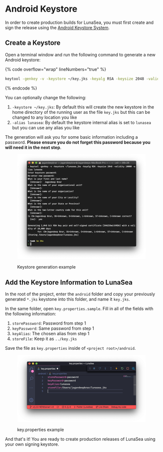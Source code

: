 # Android Keystore

In order to create production builds for LunaSea, you must first create and sign the release using the [Android Keystore System](https://developer.android.com/training/articles/keystore).

## Create a Keystore

Open a terminal window and run the following command to generate a new Android keystore:

{% code overflow="wrap" lineNumbers="true" %}
```bash
keytool -genkey -v -keystore ~/key.jks -keyalg RSA -keysize 2048 -validity 10000 -alias lunasea
```
{% endcode %}

You can optionally change the following:

1. `-keystore ~/key.jks`: By default this will create the new keystore in the home directory of the running user as the file `key.jks` but this can be changed to any location you like
2. `-alias lunasea`: By default the keystore internal alias is set to `lunasea` but you can use any alias you like

The generation will ask you for some basic information including a password. **Please ensure you do not forget this password because you will need it in the next step**.

<figure><img src="../../.gitbook/assets/keystore_generation.png" alt=""><figcaption><p>Keystore generation example</p></figcaption></figure>

## Add the Keystore Information to LunaSea

In the root of the project, enter the `android` folder and copy your previously generated `*.jks` keystone into this folder, and name it `key.jks`.

In the same folder, open `key.properties.sample`. Fill in all of the fields with the following information:

1. `storePassword`: Password from step 1
2. `keyPassword`: Same password from step 1
3. `keyAlias`: The chosen alias from step 1
4. `storeFile`: Keep it as `../key.jks`

Save the file as `key.properties` inside of `<project root>/android`.

<figure><img src="../../.gitbook/assets/image.png" alt=""><figcaption><p>key.properties example</p></figcaption></figure>

And that's it! You are ready to create production releases of LunaSea using your own signing keystore.
